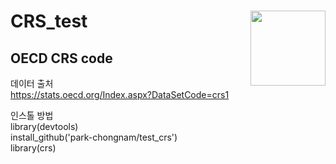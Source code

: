 # CRS_test <img src = {hexSticker_png} width = 120 align = 'right'>
## OECD CRS code 

데이터 출처  
https://stats.oecd.org/Index.aspx?DataSetCode=crs1

인스톨 방법   
library(devtools)  
install_github('park-chongnam/test_crs')  
library(crs)  

